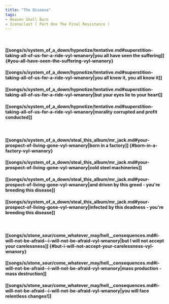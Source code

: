```yaml
---
title: "The Disease"
tags:
- Heaven Shall Burn
- Iconoclast ( Part One The Final Resistance )
---
```

&nbsp;
#### [[songs/s/system_of_a_down/hypnotize/tentative.md#superstition-taking-all-of-us-for-a-ride-vyl-wnanory|you all have seen the suffering]] {#you-all-have-seen-the-suffering-vyl-wnanory}
#### [[songs/s/system_of_a_down/hypnotize/tentative.md#superstition-taking-all-of-us-for-a-ride-vyl-wnanory|you all knew it, you all know it]]
#### [[songs/s/system_of_a_down/hypnotize/tentative.md#superstition-taking-all-of-us-for-a-ride-vyl-wnanory|but your eyes lie to your heart]]
#### [[songs/s/system_of_a_down/hypnotize/tentative.md#superstition-taking-all-of-us-for-a-ride-vyl-wnanory|morality corrupted and profit conducted]]
&nbsp;
#### [[songs/s/system_of_a_down/steal_this_album/mr_jack.md#your-prospect-of-living-gone-vyl-wnanory|born in a factory]] {#born-in-a-factory-vyl-wnanory}
#### [[songs/s/system_of_a_down/steal_this_album/mr_jack.md#your-prospect-of-living-gone-vyl-wnanory|cold steel machineries]]
#### [[songs/s/system_of_a_down/steal_this_album/mr_jack.md#your-prospect-of-living-gone-vyl-wnanory|and driven by this greed - you're breeding this disease]]
#### [[songs/s/system_of_a_down/steal_this_album/mr_jack.md#your-prospect-of-living-gone-vyl-wnanory|infected by this deadness - you're breeding this disease]]
&nbsp;
#### [[songs/s/stone_sour/come_whatever_may/hell__consequences.md#i-will-not-be-afraid--i-will-not-be-afraid-vyl-wnanory|but I will not accept your carelessness]] {#but-i-will-not-accept-your-carelessness-vyl-wnanory}
#### [[songs/s/stone_sour/come_whatever_may/hell__consequences.md#i-will-not-be-afraid--i-will-not-be-afraid-vyl-wnanory|mass production - mass destruction]]
#### [[songs/s/stone_sour/come_whatever_may/hell__consequences.md#i-will-not-be-afraid--i-will-not-be-afraid-vyl-wnanory|you will face relentless changes!]]
